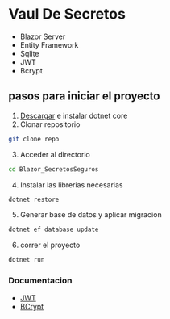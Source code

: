 # Vaul De Secretos 

- Blazor Server 
- Entity Framework 
- Sqlite
- JWT
- Bcrypt

## pasos para iniciar el proyecto

 1. [Descargar](https://dotnet.microsoft.com/download) e instalar dotnet core
 2. Clonar repositorio
```bash
git clone repo
```
 3. Acceder al directorio
```bash
cd Blazor_SecretosSeguros
```
 4. Instalar las librerias necesarias
```bash
dotnet restore
```
 5. Generar base de datos y aplicar migracion
```bash
dotnet ef database update
```
 6. correr el proyecto 
```bash
dotnet run
```


### Documentacion 

- [JWT](https://github.com/jwt-dotnet/jwt#JwtNet-ASPNET-Core)
- [BCrypt](https://github.com/neoKushan/BCrypt.Net-Core)
